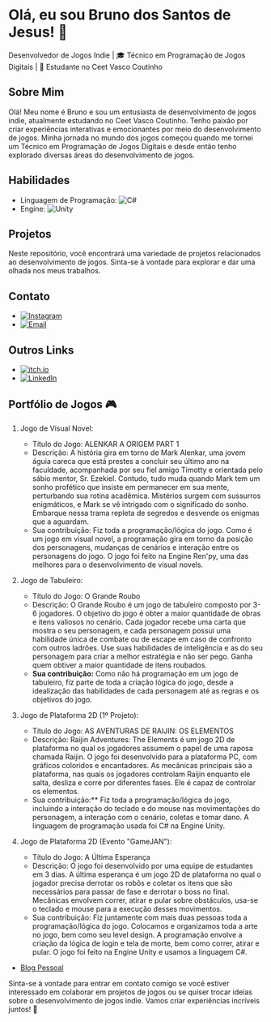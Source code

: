 # Olá, eu sou Bruno dos Santos de Jesus! 👋

Desenvolvedor de Jogos Indie | 🎓 Técnico em Programação de Jogos Digitais | 📍 Estudante no Ceet Vasco Coutinho

## Sobre Mim

Olá! Meu nome é Bruno e sou um entusiasta de desenvolvimento de jogos indie, atualmente estudando no Ceet Vasco Coutinho. Tenho paixão por criar experiências interativas e emocionantes por meio do desenvolvimento de jogos. Minha jornada no mundo dos jogos começou quando me tornei um Técnico em Programação de Jogos Digitais e desde então tenho explorado diversas áreas do desenvolvimento de jogos.

## Habilidades

- Linguagem de Programação: ![C#](https://img.shields.io/badge/C%23-239120?style=for-the-badge&logo=c-sharp&logoColor=white)
- Engine: ![Unity](https://img.shields.io/badge/Unity-000000?style=for-the-badge&logo=unity&logoColor=white)

## Projetos

Neste repositório, você encontrará uma variedade de projetos relacionados ao desenvolvimento de jogos. Sinta-se à vontade para explorar e dar uma olhada nos meus trabalhos.

## Contato

- [![Instagram](https://img.shields.io/badge/Instagram-E4405F?style=for-the-badge&logo=instagram&logoColor=white)](https://www.instagram.com/dev.brun0/)
- [![Email](https://img.shields.io/badge/Email-0077B5?style=for-the-badge&logo=linkedin&logoColor=white)](mailto:seuemail@email.com)

## Outros Links

- [![itch.io](https://img.shields.io/badge/itch.io-FA5C5C?style=for-the-badge&logo=itch.io&logoColor=white)](https://brunogamedev.itch.io/)
- [![LinkedIn](https://img.shields.io/badge/LinkedIn-0077B5?style=for-the-badge&logo=linkedin&logoColor=white)](https://www.linkedin.com/in/bruno-dos-santos-de-jesus-746207230/)

## Portfólio de Jogos 🎮
1. Jogo de Visual Novel:

   - Título do Jogo: ALENKAR A ORIGEM PART 1
   - Descrição: A história gira em torno de Mark Alenkar, uma jovem águia careca que está prestes a concluir seu último ano na faculdade, acompanhada por seu fiel amigo Timotty e orientada pelo sábio mentor, Sr. Ezekiel. Contudo, tudo muda quando Mark tem um sonho profético que insiste em permanecer em sua mente, perturbando sua rotina acadêmica. Mistérios surgem com sussurros enigmáticos, e Mark se vê intrigado com o significado do sonho. Embarque nessa trama repleta de segredos e desvende os enigmas que a aguardam.
   - Sua contribuição: Fiz toda a programação/lógica do jogo. Como é um jogo em visual novel, a programação gira em torno da posição dos personagens, mudanças de cenários e interação entre os personagens do jogo. O jogo foi feito na Engine Ren'py, uma das melhores para o desenvolvimento de visual novels.

2. Jogo de Tabuleiro:

   - Título do Jogo: O Grande Roubo
   - Descrição: O Grande Roubo é um jogo de tabuleiro composto por 3-6 jogadores. O objetivo do jogo é obter a maior quantidade de obras e itens valiosos no cenário. Cada jogador recebe uma carta que mostra o seu personagem, e cada personagem possui uma habilidade única de combate ou de escape em caso de confronto com outros ladrões. Use suas habilidades de inteligência e as do seu personagem para criar a melhor estratégia e não ser pego. Ganha quem obtiver a maior quantidade de itens roubados.
   - **Sua contribuição:** Como não há programação em um jogo de tabuleiro, fiz parte de toda a criação lógica do jogo, desde a idealização das habilidades de cada personagem até as regras e os objetivos do jogo.

3. Jogo de Plataforma 2D (1º Projeto):

   - Título do Jogo: AS AVENTURAS DE RAIJIN: OS ELEMENTOS
   - Descrição: Raijin Adventures: The Elements é um jogo 2D de plataforma no qual os jogadores assumem o papel de uma raposa chamada Raijin. O jogo foi desenvolvido para a plataforma PC, com gráficos coloridos e encantadores. As mecânicas principais são a plataforma, nas quais os jogadores controlam Raijin enquanto ele salta, desliza e corre por diferentes fases. Ele é capaz de controlar os elementos.
   - Sua contribuição:** Fiz toda a programação/lógica do jogo, incluindo a interação do teclado e do mouse nas movimentações do personagem, a interação com o cenário, coletas e tomar dano. A linguagem de programação usada foi C# na Engine Unity.

4. Jogo de Plataforma 2D (Evento "GameJAN"):

   - Título do Jogo: A Última Esperança
   - Descrição: O jogo foi desenvolvido por uma equipe de estudantes em 3 dias. A última esperança é um jogo 2D de plataforma no qual o jogador precisa derrotar os robôs e coletar os itens que são necessários para passar de fase e derrotar o boss no final. Mecânicas envolvem correr, atirar e pular sobre obstáculos, usa-se o teclado e mouse para a execução desses movimentos.
   - Sua contribuição: Fiz juntamente com mais duas pessoas toda a programação/lógica do jogo. Colocamos e organizamos toda a arte no jogo, bem como seu level design. A programação envolve a criação da lógica de login e tela de morte, bem como correr, atirar e pular. O jogo foi feito na Engine Unity e usamos a linguagem C#.

- [Blog Pessoal](https://seublog.com)

Sinta-se à vontade para entrar em contato comigo se você estiver interessado em colaborar em projetos de jogos ou se quiser trocar ideias sobre o desenvolvimento de jogos indie. Vamos criar experiências incríveis juntos! 🚀
